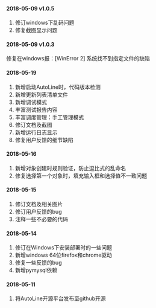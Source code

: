 #### 2018-05-09 v1.0.5
1. 修订windows下乱码问题
2. 修复截图显示问题

#### 2018-05-09 v1.0.3
修复在windows报：[WinError 2] 系统找不到指定文件的缺陷

#### 2018-05-19
1. 新增启动AutoLine时，代码版本检测
2. 新增更新列表清单文件
3. 新增调试模式
4. 丰富测试报告内容
5. 丰富调度管理：手工管理模式
6. 修订文档及截图
7. 新增运行日志显示
8. 修复用户反馈的细节缺陷

#### 2018-05-16
1. 新增对象创建时规则验证，防止逗比式的乱命名
2. 修复选择第一个对象时，填充输入框和选择值不一致问题

#### 2018-05-15
1. 修订文档及相关图片
2. 修订用户反馈的bug
3. 注释一些不必要的代码

#### 2018-05-14
1. 修订在Windows下安装部署时的一些问题
2. 新增windows 64位firefox和chrome驱动
3. 修复一些反馈的bug
4. 新增pymysql依赖

#### 2018-05-11
1. 将AutoLine开源平台发布至github开源